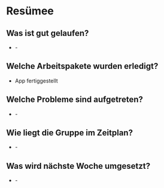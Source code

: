 # Resümee

## Was ist gut gelaufen?
* \-

## Welche Arbeitspakete wurden erledigt?
* App fertiggestellt

## Welche Probleme sind aufgetreten?
* \-

## Wie liegt die Gruppe im Zeitplan?
* \-

## Was wird nächste Woche umgesetzt?
* \-

